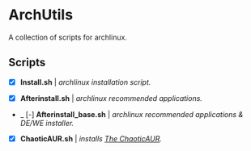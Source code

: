 # ArchUtils
A collection of scripts for archlinux.

## Scripts
- [x] **Install.sh** | *archlinux installation script.*

- [x] **Afterinstall.sh** | *archlinux recommended applications.*

- _ [-] **Afterinstall_base.sh** | *archlinux recommended applications & DE/WE installer.*

- [x] **ChaoticAUR.sh** | *installs [The ChaoticAUR](https://aur.chaotic.cx).*
